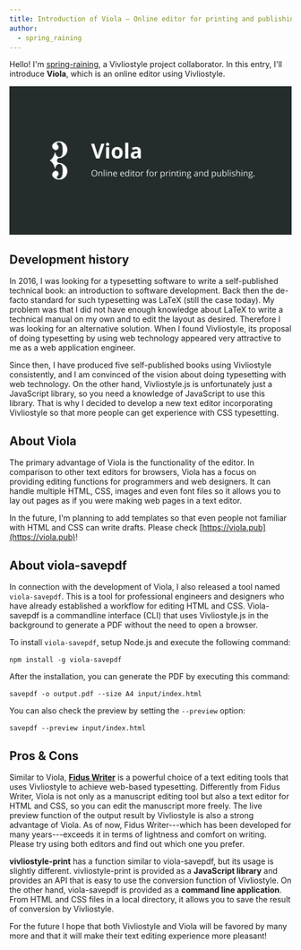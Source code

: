 ```yaml
---
title: Introduction of Viola — Online editor for printing and publishing
author:
  - spring_raining
---
```


Hello! I'm <a href="https://github.com/spring-raining">spring-raining</a>, a Vivliostyle project collaborator. In this entry, I'll introduce **Viola**, which is an online editor using Vivliostyle.

<div><a href="https://viola.pub"><img src="/assets/posts/2018-11-22-introduction-of-viola/viola-top.png" alt="https://viola.pub" /></a></div>

## Development history

In 2016, I was looking for a typesetting software to write a self-published technical book: an introduction to software development. Back then the de-facto standard for such typesetting was LaTeX (still the case today). My problem was that I did not have enough knowledge about LaTeX to write a technical manual on my own and to edit the layout as desired. Therefore I was looking for an alternative solution. When I found Vivliostyle, its proposal of doing typesetting by using web technology appeared very attractive to me as a web application engineer.

Since then, I have produced five self-published books using Vivliostyle consistently, and I am convinced of the vision about doing typesetting with web technology. On the other hand, Vivliostyle.js is unfortunately just a JavaScript library, so you need a knowledge of JavaScript to use this library. That is why I decided to develop a new text editor incorporating Vivliostyle so that more people can get experience with CSS typesetting.

## About Viola

The primary advantage of Viola is the functionality of the editor. In comparison to other text editors for browsers, Viola has a focus on providing editing functions for programmers and web designers. It can handle multiple HTML, CSS, images and even font files so it allows you to lay out pages as if you were making web pages in a text editor.

In the future, I'm planning to add templates so that even people not familiar with HTML and CSS can write drafts. Please check [https://viola.pub](https://viola.pub)!

## About viola-savepdf

In connection with the development of Viola, I also released a tool named `viola-savepdf`. This is a tool for professional engineers and designers who have already established a workflow for editing HTML and CSS. Viola-savepdf is a commandline interface (CLI) that uses Vivliostyle.js in the background to generate a PDF without the need to open a browser.

To install `viola-savepdf`, setup Node.js and execute the following command:

```
npm install -g viola-savepdf
```

After the installation, you can generate the PDF by executing this command:

```
savepdf -o output.pdf --size A4 input/index.html
```

You can also check the preview by setting the `--preview` option:

```
savepdf --preview input/index.html
```

## Pros & Cons

Similar to Viola, [**Fidus Writer**](https://www.fiduswriter.org) is a powerful choice of a text editing tools that uses Vivliostyle to achieve web-based typesetting. Differently from Fidus Writer, Viola is not only as a manuscript editing tool but also a text editor for HTML and CSS, so you can edit the manuscript more freely. The live preview function of the output result by Vivliostyle is also a strong advantage of Viola. As of now, Fidus Writer---which has been developed for many years---exceeds it in terms of lightness and comfort on writing. Please try using both editors and find out which one you prefer.

**vivliostyle-print** has a function similar to viola-savepdf, but its usage is slightly different. vivliostyle-print is provided as a **JavaScript library** and provides an API that is easy to use the conversion function of Vivliostyle. On the other hand, viola-savepdf is provided as a **command line application**. From HTML and CSS files in a local directory, it allows you to save the result of conversion by Vivliostyle.

For the future I hope that both Vivliostyle and Viola will be favored by many more and that it will make their text editing experience more pleasant!
